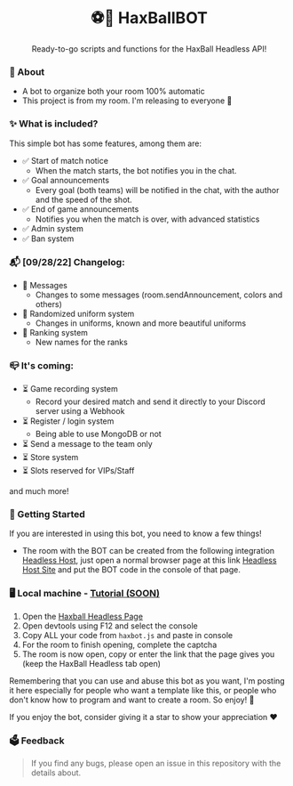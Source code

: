 <h1 align="center">⚽🤖 HaxBallBOT</h1>

<p align="center">Ready-to-go scripts and functions for the HaxBall Headless API!</p>


### 🤔 About
- A bot to organize both your room 100% automatic
- This project is from my room. I'm releasing to everyone 🙂

### ✨ What is included?

This simple bot has some features, among them are:

- ✅ Start of match notice
  - When the match starts, the bot notifies you in the chat.
- ✅ Goal announcements
  - Every goal (both teams) will be notified in the chat, with the author and the speed of the shot.
- ✅ End of game announcements
  - Notifies you when the match is over, with advanced statistics
- ✅ Admin system
- ✅ Ban system
  
### 📬 [09/28/22] Changelog: 
- 🌟 Messages
  - Changes to some messages (room.sendAnnouncement, colors and others)
- 🌟 Randomized uniform system
  - Changes in uniforms, known and more beautiful uniforms
- 🌟 Ranking system
  - New names for the ranks

### 📪 It's coming:
- ⏳ Game recording system
  - Record your desired match and send it directly to your Discord server using a Webhook
- ⏳ Register / login system
  - Being able to use MongoDB or not
- ⏳ Send a message to the team only
- ⏳ Store system
- ⏳ Slots reserved for VIPs/Staff

and much more!

### 🔧 Getting Started

If you are interested in using this bot, you need to know a few things!

- The room with the BOT can be created from the following integration [Headless Host](https://github.com/haxball/haxball-issues/wiki/Headless-Host), just open a normal browser page at this link [Headless Host Site](https://html5.haxball.com/headless) and put the BOT code in the console of that page.

### 🖥️ Local machine - [Tutorial (SOON)](https://www.youtube.com)

1. Open the [Haxball Headless Page](https://www.haxball.com/headless)
2. Open devtools using F12 and select the console
3. Copy ALL your code from `haxbot.js` and paste in console
4. For the room to finish opening, complete the captcha
5. The room is now open, copy or enter the link that the page gives you (keep the HaxBall Headless tab open)

Remembering that you can use and abuse this bot as you want, I'm posting it here especially for people who want a template like this, or people who don't know how to program and want to create a room. So enjoy! 🥰

If you enjoy the bot, consider giving it a star to show your appreciation ❤️

### 🗳️ Feedback
> If you find any bugs, please open an issue in this repository with the details about.
